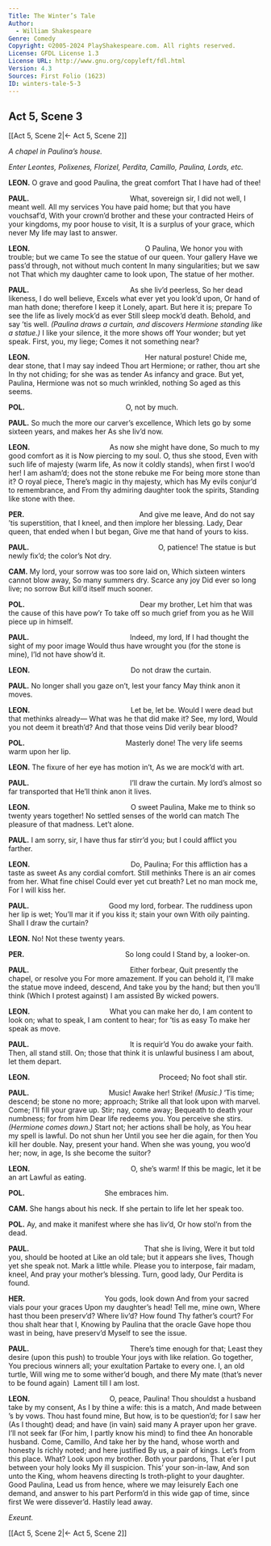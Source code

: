 ```yaml
---
Title: The Winter’s Tale
Author: 
  - William Shakespeare
Genre: Comedy
Copyright: ©2005-2024 PlayShakespeare.com. All rights reserved.
License: GFDL License 1.3
License URL: http://www.gnu.org/copyleft/fdl.html
Version: 4.3
Sources: First Folio (1623)
ID: winters-tale-5-3
---
```


## Act 5, Scene 3
[[Act 5, Scene 2|← Act 5, Scene 2]]

*A chapel in Paulina’s house.*

*Enter Leontes, Polixenes, Florizel, Perdita, Camillo, Paulina, Lords, etc.*

**LEON.**
O grave and good Paulina, the great comfort
That I have had of thee!

**PAUL.**
              What, sovereign sir,
I did not well, I meant well. All my services
You have paid home; but that you have vouchsaf’d,
With your crown’d brother and these your contracted
Heirs of your kingdoms, my poor house to visit,
It is a surplus of your grace, which never
My life may last to answer.

**LEON.**
                O Paulina,
We honor you with trouble; but we came
To see the statue of our queen. Your gallery
Have we pass’d through, not without much content
In many singularities; but we saw not
That which my daughter came to look upon,
The statue of her mother.

**PAUL.**
              As she liv’d peerless,
So her dead likeness, I do well believe,
Excels what ever yet you look’d upon,
Or hand of man hath done; therefore I keep it
Lonely, apart. But here it is; prepare
To see the life as lively mock’d as ever
Still sleep mock’d death. Behold, and say ’tis well.
*(Paulina draws a curtain, and discovers Hermione standing like a statue.)*
I like your silence, it the more shows off
Your wonder; but yet speak. First, you, my liege;
Comes it not something near?

**LEON.**
                Her natural posture!
Chide me, dear stone, that I may say indeed
Thou art Hermione; or rather, thou art she
In thy not chiding; for she was as tender
As infancy and grace. But yet, Paulina,
Hermione was not so much wrinkled, nothing
So aged as this seems.

**POL.**
              O, not by much.

**PAUL.**
So much the more our carver’s excellence,
Which lets go by some sixteen years, and makes her
As she liv’d now.

**LEON.**
           As now she might have done,
So much to my good comfort as it is
Now piercing to my soul. O, thus she stood,
Even with such life of majesty (warm life,
As now it coldly stands), when first I woo’d her!
I am asham’d; does not the stone rebuke me
For being more stone than it? O royal piece,
There’s magic in thy majesty, which has
My evils conjur’d to remembrance, and
From thy admiring daughter took the spirits,
Standing like stone with thee.

**PER.**
                And give me leave,
And do not say ’tis superstition, that
I kneel, and then implore her blessing. Lady,
Dear queen, that ended when I but began,
Give me that hand of yours to kiss.

**PAUL.**
                  O, patience!
The statue is but newly fix’d; the color’s
Not dry.

**CAM.**
My lord, your sorrow was too sore laid on,
Which sixteen winters cannot blow away,
So many summers dry. Scarce any joy
Did ever so long live; no sorrow
But kill’d itself much sooner.

**POL.**
                Dear my brother,
Let him that was the cause of this have pow’r
To take off so much grief from you as he
Will piece up in himself.

**PAUL.**
              Indeed, my lord,
If I had thought the sight of my poor image
Would thus have wrought you (for the stone is mine),
I’ld not have show’d it.

**LEON.**
              Do not draw the curtain.

**PAUL.**
No longer shall you gaze on’t, lest your fancy
May think anon it moves.

**LEON.**
              Let be, let be.
Would I were dead but that methinks already⁠—
What was he that did make it? See, my lord,
Would you not deem it breath’d? And that those veins
Did verily bear blood?

**POL.**
              Masterly done!
The very life seems warm upon her lip.

**LEON.**
The fixure of her eye has motion in’t,
As we are mock’d with art.

**PAUL.**
              I’ll draw the curtain.
My lord’s almost so far transported that
He’ll think anon it lives.

**LEON.**
              O sweet Paulina,
Make me to think so twenty years together!
No settled senses of the world can match
The pleasure of that madness. Let’t alone.

**PAUL.**
I am sorry, sir, I have thus far stirr’d you; but
I could afflict you farther.

**LEON.**
              Do, Paulina;
For this affliction has a taste as sweet
As any cordial comfort. Still methinks
There is an air comes from her. What fine chisel
Could ever yet cut breath? Let no man mock me,
For I will kiss her.

**PAUL.**
           Good my lord, forbear.
The ruddiness upon her lip is wet;
You’ll mar it if you kiss it; stain your own
With oily painting. Shall I draw the curtain?

**LEON.**
No! Not these twenty years.

**PER.**
              So long could I
Stand by, a looker-on.

**PAUL.**
              Either forbear,
Quit presently the chapel, or resolve you
For more amazement. If you can behold it,
I’ll make the statue move indeed, descend,
And take you by the hand; but then you’ll think
(Which I protest against) I am assisted
By wicked powers.

**LEON.**
           What you can make her do,
I am content to look on; what to speak,
I am content to hear; for ’tis as easy
To make her speak as move.

**PAUL.**
              It is requir’d
You do awake your faith. Then, all stand still.
On; those that think it is unlawful business
I am about, let them depart.

**LEON.**
                  Proceed;
No foot shall stir.

**PAUL.**
           Music! Awake her! Strike!
*(Music.)*
’Tis time; descend; be stone no more; approach;
Strike all that look upon with marvel. Come;
I’ll fill your grave up. Stir; nay, come away;
Bequeath to death your numbness; for from him
Dear life redeems you. You perceive she stirs.
*(Hermione comes down.)*
Start not; her actions shall be holy, as
You hear my spell is lawful. Do not shun her
Until you see her die again, for then
You kill her double. Nay, present your hand.
When she was young, you woo’d her; now, in age,
Is she become the suitor?

**LEON.**
              O, she’s warm!
If this be magic, let it be an art
Lawful as eating.

**POL.**
           She embraces him.

**CAM.**
She hangs about his neck.
If she pertain to life let her speak too.

**POL.**
Ay, and make it manifest where she has liv’d,
Or how stol’n from the dead.

**PAUL.**
                That she is living,
Were it but told you, should be hooted at
Like an old tale; but it appears she lives,
Though yet she speak not. Mark a little while.
Please you to interpose, fair madam, kneel,
And pray your mother’s blessing. Turn, good lady,
Our Perdita is found.

**HER.**
           You gods, look down
And from your sacred vials pour your graces
Upon my daughter’s head! Tell me, mine own,
Where hast thou been preserv’d? Where liv’d? How found
Thy father’s court? For thou shalt hear that I,
Knowing by Paulina that the oracle
Gave hope thou wast in being, have preserv’d
Myself to see the issue.

**PAUL.**
              There’s time enough for that;
Least they desire (upon this push) to trouble
Your joys with like relation. Go together,
You precious winners all; your exultation
Partake to every one. I, an old turtle,
Will wing me to some wither’d bough, and there
My mate (that’s never to be found again) 
Lament till I am lost.

**LEON.**
           O, peace, Paulina!
Thou shouldst a husband take by my consent,
As I by thine a wife: this is a match,
And made between ’s by vows. Thou hast found mine,
But how, is to be question’d; for I saw her
(As I thought) dead; and have (in vain) said many
A prayer upon her grave. I’ll not seek far
(For him, I partly know his mind) to find thee
An honorable husband. Come, Camillo,
And take her by the hand, whose worth and honesty
Is richly noted; and here justified
By us, a pair of kings. Let’s from this place.
What? Look upon my brother. Both your pardons,
That e’er I put between your holy looks
My ill suspicion. This’ your son-in-law,
And son unto the King, whom heavens directing
Is troth-plight to your daughter. Good Paulina,
Lead us from hence, where we may leisurely
Each one demand, and answer to his part
Perform’d in this wide gap of time, since first
We were dissever’d. Hastily lead away.

*Exeunt.*

[[Act 5, Scene 2|← Act 5, Scene 2]]